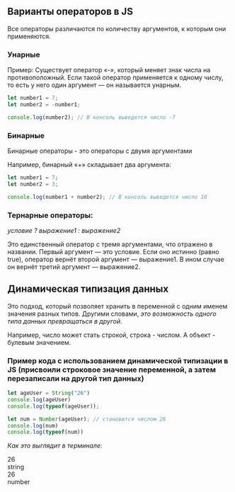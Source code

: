 ## Варианты операторов в JS

Все операторы различаются по количеству аргументов, к которым они применяются.

### Унарные
Пример:
Существует оператор «-», который меняет знак числа на противоположный. Если такой оператор применяется к одному числу, то есть у него один аргумент — он называется унарным.

``` js
let number1 = 7;
let number2 = -number1;

console.log(number2); // В консоль выведется число -7
```
### Бинарные

Бинарные операторы - это операторы с двумя аргументами

Например, бинарный «+» складывает два аргумента:

```js
let number1 = 7;
let number2 = 3;

console.log(number1 + number2); // В консоль выведется число 10
```
### Тернарные операторы:

_условие ? выражение1 : выражение2_

Это единственный оператор с тремя аргументами, что отражено в названии. Первый аргумент — это условие. Если оно истинно (равно true), оператор вернёт второй аргумент — выражение1. В ином случае он вернёт третий аргумент — выражение2.

## Динамическая типизация данных

Это подход, который позволяет хранить в переменной с одним именем значения разных типов. Другими словами, _это возможность одного типа данных превращаться в другой._

Например, число может стать строкой, строка - числом. А объект - булевым значением.

### Пример кода с использованием динамической типизации в JS (присвоили строковое значение переменной, а затем перезаписали на другой тип данных)

```js
let ageUser = String("26")
console.log(ageUser)
console.log(typeof(ageUser));

let num = Number(ageUser); // становится числом 26
console.log(num)
console.log(typeof(num))

```

_Как это выглядит в терминале:_

26  
string  
26  
number  
